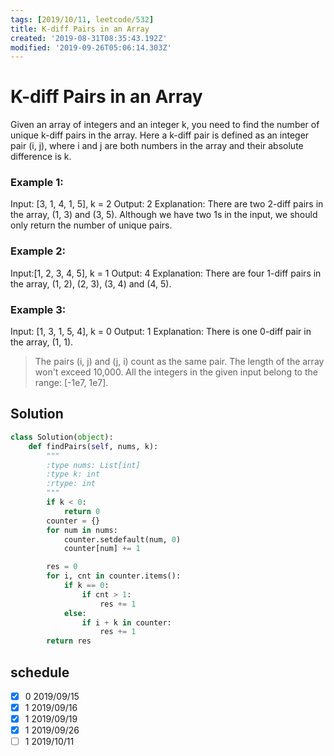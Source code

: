```yaml
---
tags: [2019/10/11, leetcode/532]
title: K-diff Pairs in an Array
created: '2019-08-31T08:35:43.192Z'
modified: '2019-09-26T05:06:14.303Z'
---
```


# K-diff Pairs in an Array

Given an array of integers and an integer k, you need to find the number of unique k-diff pairs in the array. Here a k-diff pair is defined as an integer pair (i, j), where i and j are both numbers in the array and their absolute difference is k.

### Example 1:

Input: [3, 1, 4, 1, 5], k = 2
Output: 2
Explanation: There are two 2-diff pairs in the array, (1, 3) and (3, 5).
Although we have two 1s in the input, we should only return the number of unique pairs.

### Example 2:

Input:[1, 2, 3, 4, 5], k = 1
Output: 4
Explanation: There are four 1-diff pairs in the array, (1, 2), (2, 3), (3, 4) and (4, 5).

### Example 3:

Input: [1, 3, 1, 5, 4], k = 0
Output: 1
Explanation: There is one 0-diff pair in the array, (1, 1).

> The pairs (i, j) and (j, i) count as the same pair.
> The length of the array won't exceed 10,000.
> All the integers in the given input belong to the range: [-1e7, 1e7].

## Solution

```python
class Solution(object):
    def findPairs(self, nums, k):
        """
        :type nums: List[int]
        :type k: int
        :rtype: int
        """
        if k < 0:
            return 0
        counter = {}
        for num in nums:
            counter.setdefault(num, 0)
            counter[num] += 1

        res = 0
        for i, cnt in counter.items():
            if k == 0:
                if cnt > 1:
                    res += 1
            else:
                if i + k in counter:
                    res += 1
        return res
```

## schedule

* [x] 0 2019/09/15
* [x] 1 2019/09/16
* [x] 1 2019/09/19
* [x] 1 2019/09/26
* [ ] 1 2019/10/11
